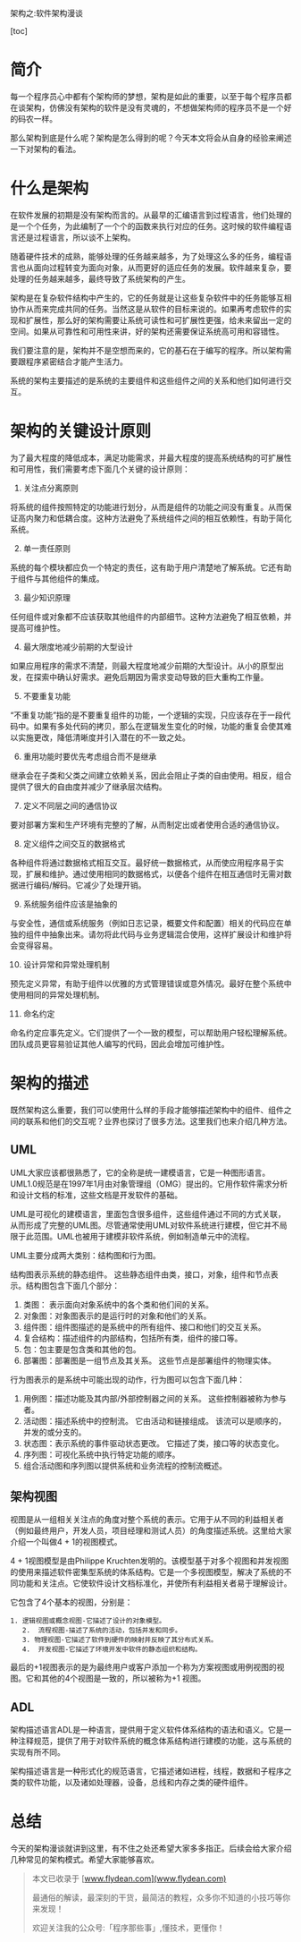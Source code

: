 架构之:软件架构漫谈

[toc]

# 简介

每一个程序员心中都有个架构师的梦想，架构是如此的重要，以至于每个程序员都在谈架构，仿佛没有架构的软件是没有灵魂的，不想做架构师的程序员不是一个好的码农一样。

那么架构到底是什么呢？架构是怎么得到的呢？今天本文将会从自身的经验来阐述一下对架构的看法。

# 什么是架构

在软件发展的初期是没有架构而言的。从最早的汇编语言到过程语言，他们处理的是一个个任务，为此编制了一个个的函数来执行对应的任务。这时候的软件编程语言还是过程语言，所以谈不上架构。

随着硬件技术的成熟，能够处理的任务越来越多，为了处理这么多的任务，编程语言也从面向过程转变为面向对象，从而更好的适应任务的发展。软件越来复杂，要处理的任务越来越多，最终导致了系统架构的产生。

架构是在复杂软件结构中产生的，它的任务就是让这些复杂软件中的任务能够互相协作从而来完成共同的任务。当然这是从软件的目标来说的。如果再考虑软件的实现和扩展性，那么好的架构需要让系统可读性和可扩展性更强，给未来留出一定的空间。如果从可靠性和可用性来讲，好的架构还需要保证系统高可用和容错性。

我们要注意的是，架构并不是空想而来的，它的基石在于编写的程序。所以架构需要跟程序紧密结合才能产生活力。

系统的架构主要描述的是系统的主要组件和这些组件之间的关系和他们如何进行交互。

# 架构的关键设计原则

为了最大程度的降低成本，满足功能需求，并最大程度的提高系统结构的可扩展性和可用性，我们需要考虑下面几个关键的设计原则：
1. 关注点分离原则

将系统的组件按照特定的功能进行划分，从而是组件的功能之间没有重复。从而保证高内聚力和低耦合度。这种方法避免了系统组件之间的相互依赖性，有助于简化系统。

2. 单一责任原则

系统的每个模块都应负一个特定的责任，这有助于用户清楚地了解系统。它还有助于组件与其他组件的集成。

3. 最少知识原理

任何组件或对象都不应该获取其他组件的内部细节。这种方法避免了相互依赖，并提高可维护性。

4. 最大限度地减少前期的大型设计

如果应用程序的需求不清楚，则最大程度地减少前期的大型设计。从小的原型出发，在探索中确认好需求。避免后期因为需求变动导致的巨大重构工作量。

5. 不要重复功能

“不重复功能”指的是不要重复组件的功能，一个逻辑的实现，只应该存在于一段代码中。如果有多处代码的拷贝，那么在逻辑发生变化的时候，功能的重复会使其难以实施更改，降低清晰度并引入潜在的不一致之处。

6. 重用功能时要优先考虑组合而不是继承

继承会在子类和父类之间建立依赖关系，因此会阻止子类的自由使用。相反，组合提供了很大的自由度并减少了继承层次结构。

7. 定义不同层之间的通信协议

要对部署方案和生产环境有完整的了解，从而制定出或者使用合适的通信协议。

8. 定义组件之间交互的数据格式

各种组件将通过数据格式相互交互。最好统一数据格式，从而使应用程序易于实现，扩展和维护。通过使用相同的数据格式，以便各个组件在相互通信时无需对数据进行编码/解码。它减少了处理开销。

9. 系统服务组件应该是抽象的

与安全性，通信或系统服务（例如日志记录，概要文件和配置）相关的代码应在单独的组件中抽象出来。请勿将此代码与业务逻辑混合使用，这样扩展设计和维护将会变得容易。

10. 设计异常和异常处理机制

预先定义异常，有助于组件以优雅的方式管理错误或意外情况。最好在整个系统中使用相同的异常处理机制。

11. 命名约定

命名约定应事先定义。它们提供了一个一致的模型，可以帮助用户轻松理解系统。团队成员更容易验证其他人编写的代码，因此会增加可维护性。

# 架构的描述

既然架构这么重要，我们可以使用什么样的手段才能够描述架构中的组件、组件之间的联系和他们的交互呢？业界也探讨了很多方法。这里我们也来介绍几种方法。

## UML

UML大家应该都很熟悉了，它的全称是统一建模语言，它是一种图形语言。UML1.0规范是在1997年1月由对象管理组（OMG）提出的。它用作软件需求分析和设计文档的标准，这些文档是开发软件的基础。

UML是可视化的建模语言，里面包含很多组件，这些组件通过不同的方式关联，从而形成了完整的UML图。尽管通常使用UML对软件系统进行建模，但它并不局限于此范围。UML也被用于建模非软件系统，例如制造单元中的流程。

UML主要分成两大类别：结构图和行为图。

结构图表示系统的静态组件。 这些静态组件由类，接口，对象，组件和节点表示。结构图包含下面几个部分：

1. 类图： 表示面向对象系统中的各个类和他们间的关系。
2. 对象图：对象图表示的是运行时的对象和他们的关系。
3. 组件图：组件图描述的是系统中的所有组件、接口和他们的交互关系。
4. 复合结构：描述组件的内部结构，包括所有类，组件的接口等。 
5. 包：包主要是包含类和其他的包。
6. 部署图：部署图是一组节点及其关系。 这些节点是部署组件的物理实体。

行为图表示的是系统中可能出现的动作，行为图可以包含下面几种：

1. 用例图：描述功能及其内部/外部控制器之间的关系。 这些控制器被称为参与者。
2. 活动图：描述系统中的控制流。 它由活动和链接组成。 该流可以是顺序的，并发的或分支的。
3. 状态图：表示系统的事件驱动状态更改。 它描述了类，接口等的状态变化。
4. 序列图：可视化系统中执行特定功能的顺序。
5. 组合活动图和序列图以提供系统和业务流程的控制流概述。

## 架构视图

视图是从一组相关关注点的角度对整个系统的表示。它用于从不同的利益相关者（例如最终用户，开发人员，项目经理和测试人员）的角度描述系统。这里给大家介绍一个叫做4 + 1的视图模式。

4 + 1视图模型是由Philippe Kruchten发明的。该模型基于对多个视图和并发视图的使用来描述软件密集型系统的体系结构。它是一个多视图模型，解决了系统的不同功能和关注点。它使软件设计文档标准化，并使所有利益相关者易于理解设计。

它包含了4个基本的视图，分别是：

    1. 逻辑视图或概念视图-它描述了设计的对象模型。    
       2.  流程视图-描述了系统的活动，包括并发和同步。     
       3. 物理视图-它描述了软件到硬件的映射并反映了其分布式关系。   
       4.  开发视图-它描述了环境开发中软件的静态组织和结构。

最后的+1视图表示的是为最终用户或客户添加一个称为方案视图或用例视图的视图。它和其他的4个视图是一致的，所以被称为+1 视图。

## ADL

架构描述语言ADL是一种语言，提供用于定义软件体系结构的语法和语义。它是一种注释规范，提供了用于对软件系统的概念体系结构进行建模的功能，这与系统的实现有所不同。

架构描述语言是一种形式化的规范语言，它描述诸如进程，线程，数据和子程序之类的软件功能，以及诸如处理器，设备，总线和内存之类的硬件组件。

# 总结

今天的架构漫谈就讲到这里，有不住之处还希望大家多多指正。后续会给大家介绍几种常见的架构模式。希望大家能够喜欢。

> 本文已收录于 [www.flydean.com](www.flydean.com)
>
> 最通俗的解读，最深刻的干货，最简洁的教程，众多你不知道的小技巧等你来发现！
> 
> 欢迎关注我的公众号:「程序那些事」,懂技术，更懂你！

